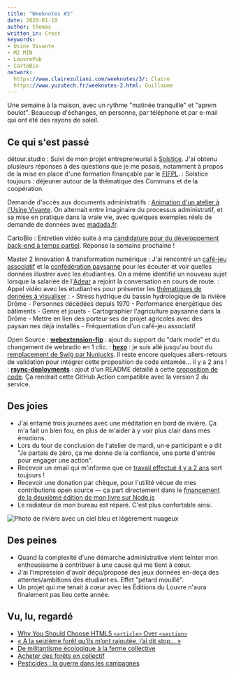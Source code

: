```yaml
---
title: "Weeknotes #3"
date: 2020-01-18
author: thomas
written_in: Crest
keywords:
- Usine Vivante
- M2 MIN
- LouvrePub
- CartoBio
network:
  https://www.clairezuliani.com/weeknotes/3/: Claire
  https://www.yuzutech.fr/weeknotes-2.html: Guillaume
---
```


Une semaine à la maison, avec un rythme "matinée tranquille" et "aprem boulot".
Beaucoup d'échanges, en personne, par téléphone et par e-mail qui ont été
des rayons de soleil.

<!--more-->

## Ce qui s'est passé

détour.studio
: Suivi de mon projet entrepreneurial à [Solstice](https://solstice.coop).
  J'ai obtenu plusieurs réponses à des questions que je me posais, notamment
  à propos de la mise en place d'une formation finançable par le [FIFPL].
: Solstice toujours : déjeuner autour de la thématique des Communs et
  de la coopération.

Demande d'accès aux documents administratifs
: [Animation d'un atelier à l'Usine Vivante](https://www.usinevivante.org/agenda/?oaq[uid]=49412324).
  On alternait entre imaginaire du processus administratif,
  et sa mise en pratique dans la vraie vie, avec quelques exemples
  réels de demande de données avec [madada.fr](https://madada.fr/).

CartoBio
: Entretien vidéo suite à ma [candidature pour du développement back-end à temps partiel](https://beta.gouv.fr/recrutement/2020/01/07/cartobio-dev.html).
  Réponse la semaine prochaine !

Master 2 Innovation & transformation numérique
: J'ai rencontré un [café-jeu associatif] et la [confédération paysanne]
  pour les écouter et voir quelles données illustrer avec les étudiant·es.
  On a même identifié un nouveau sujet lorsque la salariée de l'[Adear] a rejoint
  la conversation en cours de route.
: Appel vidéo avec les étudiant·es pour présenter les [thématiques de données
  à visualiser](https://github.com/thom4parisot/m2-min-2019) :
    - Stress hydrique du bassin hydrologique de la rivière Drôme
    - Personnes décédées depuis 1970
    - Performance énergétique des bâtiments
    - Genre et jouets
    - Cartographier l'agriculture paysanne dans la Drôme
    - Mettre en lien des porteur·ses de projet agricoles avec des paysan·nes déjà installés
    - Fréquentation d'un café-jeu associatif

Open Source
: [**webextension-fip**](https://github.com/thom4parisot/webextension-fip) :
  ajout du support du "dark mode" et du changement de webradio en 1 clic.
: [**hexo**](https://github.com/hexojs/hexo) :
  je suis allé jusqu'au bout du [remplacement de Swig par Nunjucks](https://github.com/hexojs/hexo/pull/2903).
  Il reste encore quelques allers-retours de validation pour intégrer cette proposition de code entamée… il y a 2 ans !
: [**rsync-deployments**](https://github.com/contention/rsync-deployments) :
  ajout d'un README détaillé à cette [proposition de code](https://github.com/contention/rsync-deployments/pull/7).
  Ça rendrait cette GitHub Action compatible avec la version 2 du service.


## Des joies

- J'ai entamé trois journées avec une méditation en bord de rivière.
  Ça m'a fait un bien fou, en plus de m'aider à y voir plus clair dans mes émotions.
- Lors du tour de conclusion de l'atelier de mardi,
  un·e participant·e a dit "Je partais de zéro, ça me donne de la confiance,
  une porte d'entrée pour engager une action".
- Recevoir un email qui m'informe que ce [travail effectué il y a 2 ans](https://github.com/etalab/user-research/tree/master/interviews)
  sert toujours !
- Recevoir une donation par chèque, pour l'utilité vécue de mes contributions open source — ça part directement dans le [financement de la deuxième édition de mon livre sur Node.js][node-js]
- Le radiateur de mon bureau est réparé. C'est plus confortable ainsi.

![Photo de rivière avec un ciel bleu et légèrement nuageux](../images/2020/01-riviere-drome.jpg "Bord de la rivière Drôme en janvier 2020")

## Des peines

- Quand la complexité d'une démarche administrative vient teinter mon enthousiasme
  à contribuer à une cause qui me tient à cœur.
- J'ai l'impression d'avoir déçu/proposé des jeux données en-deça des attentes/ambitions des étudiant·es.
  Effet "pétard mouillé".
- Un projet qui me tenait à cœur avec les Éditions du Louvre n'aura finalement pas lieu cette année.

## Vu, lu, regardé

- [Why You Should Choose HTML5 `<article>` Over `<section>`](https://www.smashingmagazine.com/2020/01/html5-article-section/)
- [« A la seizième forêt qu’ils m’ont rajoutée, j’ai dit stop… »](http://factuel.info/abonne/invitees/blog/a-seizieme-foret-quils-mont-rajoutee-jai-dit-stop-006214)
- [De militantisme écologique à la ferme collective](https://www.youtube.com/watch?v=14m_8uVmYD8)
- [Acheter des forêts en collectif](https://copindesbois.fr/alternatives-forestieres/acheter-des-forets/)
- [Pesticides : la guerre dans les campagnes](https://www.franceculture.fr/emissions/les-pieds-sur-terre/pesticides-la-guerre-dans-les-campagnes)


[crpa]: https://fr.wikipedia.org/wiki/Code_des_relations_entre_le_public_et_l%27administration
[atelier-transparence]: https://openagenda.com/usine-vivante/events/demander-de-la-transparence-a-ma-collectivite
[Adear]: https://www.jeminstallepaysan.org/drome
[confédération paysanne]: https://drome.confederationpaysanne.fr/
[café-jeu associatif]: https://archijeux.org/
[FIFPL]: https://www.fifpl.fr/
[node-js]: https://opencollective.com/nodebook
